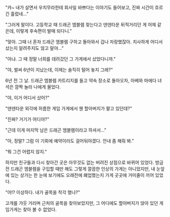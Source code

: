 "캬~ 내가 살면서 우치무라한테 회사일 바쁘다는 이야기도 들어보고, 진짜 시간이 흐르긴 흘렀네..." 

"그러게 말이다. 고등학교 때 드래곤 엠블렘 찾는다고 덴덴타운 뒤적거리던 게 어제 같은데, 이렇게 후속편이 발매 되다니." 

"맞아. 그때 너 혼자 드래곤 엠블렘 구하고 돌아와서 겁나 자랑했잖아. 치사하게 어디서 샀는지 알려주지도 않고 말야..." 

"아냐. 그 때 정말 너희를 데려갔던 그 가게에서 샀었다니까." 

"야, 벌써 6년이 지났는데, 이제는 솔직히 털어 놓지 그래?" 

6년 전 그 날. 
드래곤 엠블렘 카트리지를 들고 약속 장소로 돌아오자, 아베와 마에다 녀석은 깜짝 놀라 나에게 물었다. 

"야, 이거 어디서 샀어?" 

"덴덴타운 외각에 허름한 게임 가게에서 웬 할아버지가 팔고 있던데?" 

"진짜? 거기가 어디야?" 

"근데 이게 마지막 남은 드래곤 엠블렘이라고 하셔서..." 

"아, 정말? 그럼 이 기회에 예약이라도 걸어둬야겠다. 안내 좀 해줘 봐." 

"뭐 그건 어렵지 않지." 

하지만 친구들과 다시 찾아간 곳은 아무것도 없는 버려진 상점으로 바뀌어 있었다. 
방금 전 드래곤 엠블렘을 구입할 때만 해도 그렇게 깔끔한 인상의 가게는 아니었지만, 내 눈앞에 있는 상가는 한 눈에 보기에도 오래전에 폐업했는지 가게 곳곳에 거미줄이 끼어 있었다. 

"어!? 이상하다. 내가 골목을 착각 했나?" 

고개를 갸웃 거리며 근처의 골목을 찾아보았지만, 그 어디에도 할아버지가 앉아 있던 게임가게는 찾아 볼 수 없었다. 
